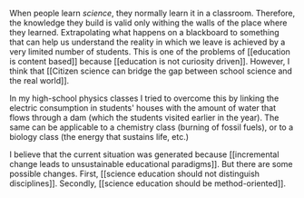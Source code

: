When people learn *science*, they normally learn it in a classroom. Therefore, the knowledge they build is valid only withing the walls of the place where they learned. Extrapolating what happens on a blackboard to something that can help us understand the reality in which we leave is achieved by a very limited number of students. This is one of the problems of [[education is content based]] because [[education is not curiosity driven]]. However, I think that [[Citizen science can bridge the gap between school science and the real world]]. 

In my high-school physics classes I tried to overcome this by linking the electric consumption in students' houses with the amount of water that flows through a dam (which the students visited earlier in the year). The same can be applicable to a chemistry class (burning of fossil fuels), or to a biology class (the energy that sustains life, etc.)

I believe that the current situation was generated because [[incremental change leads to unsustainable educational paradigms]]. But there are some possible changes. First, [[science education should not distinguish disciplines]]. Secondly, [[science education should be method-oriented]].